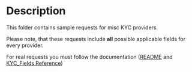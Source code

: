 # Description

This folder contains sample requests for misc KYC providers.

Please note, that these requests include **all** possible applicable fields for every provider.

For real requests you must follow the documentation ([README](../../README.md) and [KYC_Fields Reference](https://docs.google.com/spreadsheets/d/1JyLooXDrkr8a6nvt8rDM90LTicoioq6cKJq90sSg_LU/edit?usp=sharing_eil&ts=5bcfb129))
